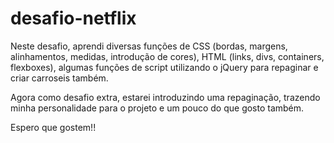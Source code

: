 # desafio-netflix

Neste desafio, aprendi diversas funções de CSS (bordas, margens, alinhamentos, medidas, introdução de cores), HTML (links, divs, containers, flexboxes), algumas funções de script utilizando o jQuery para repaginar e criar carroseis também.

Agora como desafio extra, estarei introduzindo uma repaginação, trazendo minha personalidade para o projeto e um pouco do que gosto também.

Espero que gostem!!